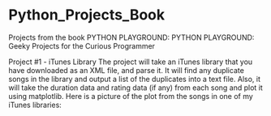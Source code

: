 # Python_Projects_Book
Projects from the book PYTHON PLAYGROUND: PYTHON PLAYGROUND: Geeky Projects for the Curious Programmer

Project #1 - iTunes Library
The project will take an iTunes library that you have downloaded as an XML file, and parse it. It will find any duplicate songs in the library and output a list of the duplicates into a text file. Also, it will take the duration data and rating data (if any) from each song and plot it using matplotlib. Here is a picture of the plot from the songs in one of my iTunes libraries:
